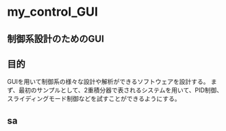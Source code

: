# my_control_GUI

## 制御系設計のためのGUI

## 目的

GUIを用いて制御系の様々な設計や解析ができるソフトウェアを設計する。
まず、最初のサンプルとして、2重積分器で表されるシステムを用いて、PID制御、スライディングモード制御などを試すことができるようにする。

## sa


